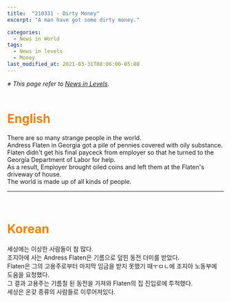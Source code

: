 ```yaml
---
title:  "210331 - Dirty Money"
excerpt: "A man have got some dirty money."

categories:
  - News in World
tags:
  - News in levels
  - Money
last_modified_at: 2021-03-31T08:06:00-05:00
---
```

<!--
%% color
%% 주황색 : <span style="color:#FF8000"></span>
%% 파란색 : <span style="color:#0000FF"></span>
%% 빨간색 : <span style="color:#FF0000"></span>
%% 초록색 : <span style="color:#00FF00"></span>
%% 보라색 : <span style="color:#9A2EFE"></span>

<audio id="a1" src="/assets/mp3/365english/Week1_01_01.mp3" preload hidden="false"></audio>
<span onclick="document.getElementById('a1').play(); return false;"></span>
-->
*※ This page refer to [News in Levels](https://www.newsinlevels.com/products/dirty-money-level-2/).*  
<br>
# <span style="color:#FF8000">English</span>
There are so many strange people in the world.  
Andress Flaten in Georgia got a pile of pennies covered with oily substance.  
Flaten didn't get his final payceck from employer so that he turned to the Georgia Department of Labor for help.  
As a result, Employer brought oiled coins and left them at the Flaten's driveway of house.  
The world is made up of all kinds of people.

----
<br>

# <span style="color:#FF8000">Korean</span>

세상에는 이상한 사람들이 참 많다.  
조지아에 사는 Andress Flaten은 기름으로 덮힌 동전 더미를 받았다.  
Flaten은 그의 고용주로부터 마지막 임금을 받지 못했기 때ㅜㅁㄴ에 조지아 노동부에 도움을 요청했다.  
그 결과 고용주는 기름칠 된 동전을 가져와 Flaten의 집 진입로에 투척했다.  
세상은 온갖 종류의 사람들로 이루어져있다.

